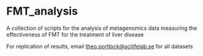 # FMT_analysis

A collection of scripts for the analysis of metagenomics data measuring the effectiveness of FMT for the treatment of liver disease

For replication of results, email theo.portlock@scilifelab.se for all datasets 
